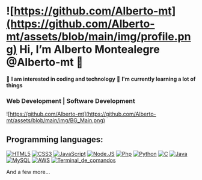 # ![https://github.com/Alberto-mt](https://github.com/Alberto-mt/assets/blob/main/img/profile.png) Hi, I’m Alberto Montealegre @Alberto-mt 👋
👀 **I am interested in coding and technology**
🌱 **I'm currently learning a lot of things**
### Web Development | Software Development

![https://github.com/Alberto-mt](https://github.com/Alberto-mt/assets/blob/main/img/BG_Main.png)

## Programming languages:
[![HTML5](https://img.shields.io/badge/HTML5-F64A1D?style=for-the-badge&logo=HTML5&logoColor=white&labelColor=101010)](https://github.com/Alberto-mt/HTML5_CSS3)
[![CSS3](https://img.shields.io/badge/CSS3-196FB4?style=for-the-badge&logo=CSS3&logoColor=white&labelColor=101010)](https://github.com/Alberto-mt/HTML5_CSS3)
[![JavaScript](https://img.shields.io/badge/JavaScript-F7DF1E?style=for-the-badge&logo=javascript&logoColor=white&labelColor=101010)](https://github.com/Alberto-mt/JavaScript_JQuery)
[![Node.JS](https://img.shields.io/badge/Node.JS-339933?style=for-the-badge&logo=node.js&logoColor=white&labelColor=101010)](https://github.com/Alberto-mt/Alberto-mt)
[![Php](https://img.shields.io/badge/Php-787CB5?style=for-the-badge&logo=php&logoColor=white&labelColor=101010)](https://github.com/Alberto-mt/PHP)
[![Python](https://img.shields.io/badge/Python-yellow?style=for-the-badge&logo=python&logoColor=white&labelColor=101010)](https://github.com/Alberto-mt/Alberto-mt)
[![C](https://img.shields.io/badge/LENGUAJE_C-blue?style=for-the-badge&logo=C&logoColor=white&labelColor=101010)](https://github.com/Alberto-mt/C)
[![Java](https://img.shields.io/badge/Java-red?style=for-the-badge&logo=oracle&logoColor=white&labelColor=101010)](https://github.com/Alberto-mt/Java)
[![MySQL](https://img.shields.io/badge/MySQL-4479A1?style=for-the-badge&logo=mysql&logoColor=white&labelColor=101010)](https://github.com/Alberto-mt/Java)
[![AWS](https://img.shields.io/badge/AWS_Developer-ff9900?style=for-the-badge&logo=amazon&logoColor=white&labelColor=101010)](https://github.com/Alberto-mt/AWS)
[![Terminal_de_comandos](https://img.shields.io/badge/Terminal_de_comandos-4D4D4D?style=for-the-badge&logo=windowsterminal&logoColor=white&labelColor=101010)](https://github.com/Alberto-mt/Terminal_de_comandos)

And a few more...

<!--
**Alberto-mt/Alberto-mt** is a ✨ _special_ ✨ repository because its `README.md` (this file) appears on your GitHub profile.

Here are some ideas to get you started:

- 🔭 I’m currently working on ...
- 🌱 I’m currently learning ... Desarrollador AWS
- 👯 I’m looking to collaborate on ...
- 🤔 I’m looking for help with ...
- 💬 Ask me about ...
- 📫 How to reach me: ...
- 😄 Pronouns: ...
- ⚡ Fun fact: ...
-->
